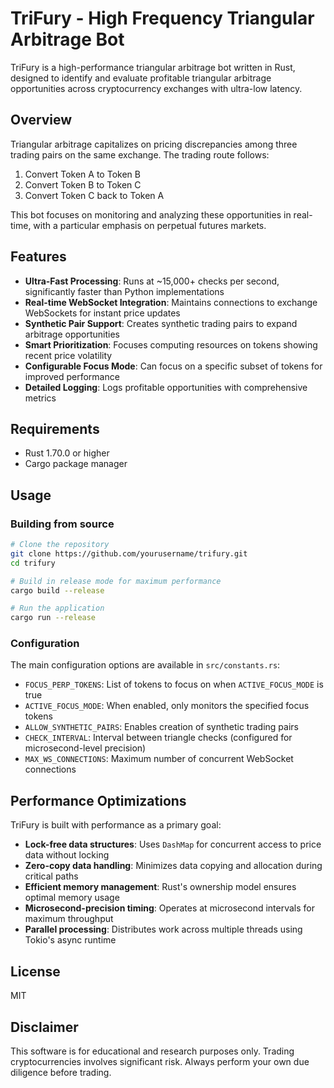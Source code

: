 # TriFury - High Frequency Triangular Arbitrage Bot

TriFury is a high-performance triangular arbitrage bot written in Rust, designed to identify and evaluate profitable triangular arbitrage opportunities across cryptocurrency exchanges with ultra-low latency.

## Overview

Triangular arbitrage capitalizes on pricing discrepancies among three trading pairs on the same exchange. The trading route follows:

1. Convert Token A to Token B
2. Convert Token B to Token C
3. Convert Token C back to Token A

This bot focuses on monitoring and analyzing these opportunities in real-time, with a particular emphasis on perpetual futures markets.

## Features

- **Ultra-Fast Processing**: Runs at ~15,000+ checks per second, significantly faster than Python implementations
- **Real-time WebSocket Integration**: Maintains connections to exchange WebSockets for instant price updates
- **Synthetic Pair Support**: Creates synthetic trading pairs to expand arbitrage opportunities
- **Smart Prioritization**: Focuses computing resources on tokens showing recent price volatility
- **Configurable Focus Mode**: Can focus on a specific subset of tokens for improved performance
- **Detailed Logging**: Logs profitable opportunities with comprehensive metrics

## Requirements

- Rust 1.70.0 or higher
- Cargo package manager

## Usage

### Building from source

```bash
# Clone the repository
git clone https://github.com/yourusername/trifury.git
cd trifury

# Build in release mode for maximum performance
cargo build --release

# Run the application
cargo run --release
```

### Configuration

The main configuration options are available in `src/constants.rs`:

- `FOCUS_PERP_TOKENS`: List of tokens to focus on when `ACTIVE_FOCUS_MODE` is true
- `ACTIVE_FOCUS_MODE`: When enabled, only monitors the specified focus tokens
- `ALLOW_SYNTHETIC_PAIRS`: Enables creation of synthetic trading pairs
- `CHECK_INTERVAL`: Interval between triangle checks (configured for microsecond-level precision)
- `MAX_WS_CONNECTIONS`: Maximum number of concurrent WebSocket connections

## Performance Optimizations

TriFury is built with performance as a primary goal:

- **Lock-free data structures**: Uses `DashMap` for concurrent access to price data without locking
- **Zero-copy data handling**: Minimizes data copying and allocation during critical paths
- **Efficient memory management**: Rust's ownership model ensures optimal memory usage
- **Microsecond-precision timing**: Operates at microsecond intervals for maximum throughput
- **Parallel processing**: Distributes work across multiple threads using Tokio's async runtime

## License

MIT

## Disclaimer

This software is for educational and research purposes only. Trading cryptocurrencies involves significant risk. Always perform your own due diligence before trading.